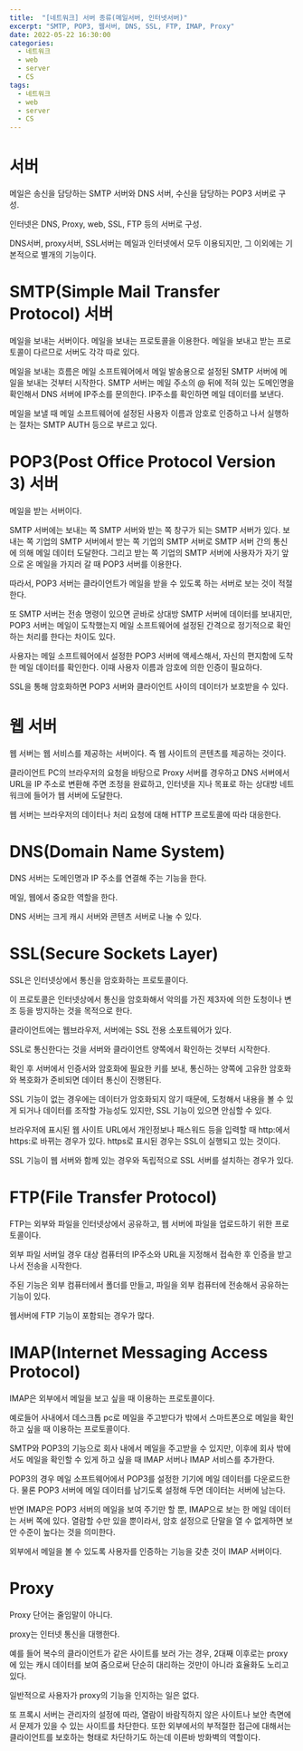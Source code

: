 ```yaml
---
title:  "[네트워크] 서버 종류(메일서버, 인터넷서버)"
excerpt: "SMTP, POP3, 웹서버, DNS, SSL, FTP, IMAP, Proxy"
date: 2022-05-22 16:30:00
categories:
  - 네트워크
  - web
  - server
  - CS
tags:
  - 네트워크
  - web
  - server
  - CS
---
```


# 서버

메일은 송신을 담당하는 SMTP 서버와 DNS 서버, 수신을 담당하는 POP3 서버로 구성.

인터넷은 DNS, Proxy, web, SSL, FTP 등의 서버로 구성.

DNS서버, proxy서버, SSL서버는 메일과 인터넷에서 모두 이용되지만, 그 이외에는 기본적으로 별개의 기능이다.


# SMTP(Simple Mail Transfer Protocol) 서버

메일을 보내는 서버이다. 메일을 보내는 프로토콜을 이용한다. 메일을 보내고 받는 프로토콜이 다르므로 서버도 각각 따로 있다.

메일을 보내는 흐름은 메일 소프트웨어에서 메일 발송용으로 설정된 SMTP 서버에 메일을 보내는 것부터 시작한다.
SMTP 서버는 메일 주소의 @ 뒤에 적혀 있는 도메인명을 확인해서 DNS 서버에 IP주소를 문의한다. IP주소를 확인하면 메일 데이터를 보낸다.

메일을 보낼 때 메일 소프트웨어에 설정된 사용자 이름과 암호로 인증하고 나서 실행하는 절차는 SMTP AUTH 등으로 부르고 있다.

# POP3(Post Office Protocol Version 3) 서버

메일을 받는 서버이다.

SMTP 서버에는 보내는 쪽 SMTP 서버와 받는 쪽 창구가 되는 SMTP 서버가 있다.
보내는 쪽 기업의 SMTP 서버에서 받는 쪽 기업의 SMTP 서버로 SMTP 서버 간의 통신에 의해 메일 데이터 도달한다. 그리고 받는 쪽 기업의 SMTP 서버에 사용자가 자기 앞으로 온 메일을 가지러 갈 때 POP3 서버를 이용한다.

따라서, POP3 서버는 클라이언트가 메일을 받을 수 있도록 하는 서버로 보는 것이 적절한다.

또 SMTP 서버는 전송 명령이 있으면 곧바로 상대방 SMTP 서버에 데이터를 보내지만, POP3 서버는 메일이 도착했는지 메일 소프트웨어에 설정된 간격으로 정기적으로 확인하는 처리를 한다는 차이도 있다. 

사용자는 메일 소프트웨어에서 설정한 POP3 서버에 액세스해서, 자신의 편지함에 도착한 메일 데이터를 확인한다. 이때 사용자 이름과 암호에 의한 인증이 필요하다.

SSL을 통해 암호화하면 POP3 서버와 클라이언트 사이의 데이터가 보호받을 수 있다.

# 웹 서버

웹 서버는 웹 서비스를 제공하는 서버이다. 즉 웹 사이트의 콘텐츠를 제공하는 것이다.

클라이언트 PC의 브라우저의 요청을 바탕으로 Proxy 서버를 경우하고 DNS 서버에서 URL을 IP 주소로 변환해 주면 조정을 완료하고, 인터넷을 지나 목표로 하는 상대방 네트워크에 들어가 웹 서버에 도달한다.

웹 서버는 브라우저의 데이터나 처리 요청에 대해 HTTP 프로토콜에 따라 대응한다.

# DNS(Domain Name System)

DNS 서버는 도메인명과 IP 주소를 연결해 주는 기능을 한다.

메일, 웹에서 중요한 역할을 한다.

DNS 서버는 크게 캐시 서버와 콘텐츠 서버로 나눌 수 있다.

# SSL(Secure Sockets Layer)

SSL은 인터넷상에서 통신을 암호화하는 프로토콜이다.

이 프로토콜은 인터넷상에서 통신을 암호화해서 악의를 가진 제3자에 의한 도청이나 변조 등을 방지하는 것을 목적으로 한다.

클라이언트에는 웹브라우저, 서버에는 SSL 전용 소포트웨어가 있다.

SSL로 통신한다는 것을 서버와 클라이언트 양쪽에서 확인하는 것부터 시작한다.

확인 후 서버에서 인증서와 암호화에 필요한 키를 보내, 통신하는 양쪽에 고유한 암호화와 복호화가 준비되면 데이터 통신이 진행된다.

SSL 기능이 없는 경우에는 데이터가 암호화되지 않기 때문에, 도청해서 내용을 볼 수 있게 되거나 데이터를 조작할 가능성도 있지만, SSL 기능이 있으면 안심할 수 있다.

브라우저에 표시된 웹 사이트 URL에서 개인정보나 패스워드 등을 입력할 때 http:에서 https:로 바뀌는 경우가 있다. https로 표시된 경우는 SSL이 실행되고 있는 것이다.

SSL 기능이 웹 서버와 함께 있는 경우와 독립적으로 SSL 서버를 설치하는 경우가 있다.

# FTP(File Transfer Protocol)

FTP는 외부와 파일을 인터넷상에서 공유하고, 웹 서버에 파일을 업로드하기 위한 프로토콜이다.

외부 파일 서버일 경우 대상 컴퓨터의 IP주소와 URL을 지정해서 접속한 후 인증을 받고 나서 전송을 시작한다.

주된 기능은 외부 컴퓨터에서 폴더를 만들고, 파일을 외부 컴퓨터에 전송해서 공유하는 기능이 있다.

웹서버에 FTP 기능이 포함되는 경우가 많다. 

# IMAP(Internet Messaging Access Protocol)

IMAP은 외부에서 메일을 보고 싶을 때 이용하는 프로토콜이다.

예로들어 사내에서 데스크톱 pc로 메일을 주고받다가 밖에서 스마트폰으로 메일을 확인하고 싶을 때 이용하는 프로토콜이다.

SMTP와 POP3의 기능으로 회사 내에서 메일을 주고받을 수 있지만, 이후에 회사 밖에서도 메일을 확인할 수 있게 하고 싶을 때 IMAP 서버나 IMAP 서비스를 추가한다.

POP3의 경우 메일 소프트웨어에서 POP3를 설정한 기기에 메일 데이터를 다운로드한다. 물론 POP3 서버에 메일 데이터를 남기도록 설정해 두면 데이터는 서버에 남는다.

반면 IMAP은 POP3 서버의 메일을 보여 주기만 할 뿐, IMAP으로 보는 한 메일 데이터는 서버 쪽에 있다. 열람할 수만 있을 뿐이라서, 암호 설정으로 단말을 열 수 없게하면 보안 수준이 높다는 것을 의미한다.

외부에서 메일을 볼 수 있도록 사용자를 인증하는 기능을 갖춘 것이 IMAP 서버이다.

# Proxy

Proxy 단어는 줄임말이 아니다.

proxy는 인터넷 통신을 대행한다.

예를 들어 복수의 클라이언트가 같은 사이트를 보러 가는 경우, 2대째 이후로는 proxy에 있는 캐시 데이터를 보여 줌으로써 단순히 대리하는 것만이 아니라 효율화도 노리고 있다.

일반적으로 사용자가 proxy의 기능을 인지하는 일은 없다.

또 프록시 서버는 관리자의 설정에 따라, 열람이 바람직하지 않은 사이트나 보안 측면에서 문제가 있을 수 있는 사이트를 차단한다. 또한 외부에서의 부적절한 접근에 대해서는 클라이언트를 보호하는 형태로 차단하기도 하는데 이른바 방화벽의 역할이다.

